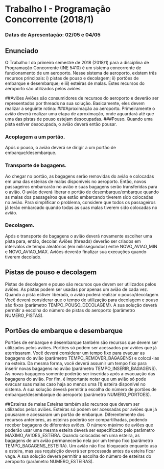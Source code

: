 # Trabalho I - Programação Concorrente (2018/1)
### Datas de Apresentação: 02/05 e 04/05
## Enunciado

O Trabalho I do primeiro semestre de 2018 (2018/1) para a disciplina de Programação Concorrente (INE 5410) é um sistema concorrente de funcionamento de um aeroporto. Nesse sistema de aeroporto, existem três recursos principais: i) pistas de pouso e decolagem; ii) portões de embarque e desembarque; e iii) esteiras de malas. Estes recursos do aeroporto são utilizados pelos  aviões.

##Aviões
Aviões são consumidores de recursos do aeroporto e deverão ser representados por threads na sua solução. Basicamente, eles devem realizar a seguinte rotina: 
###Aproximação ao aeroporto.
 Primeiramente o avião deverá realizar uma etapa de aproximação, onde aguardará até que uma das pistas de pouso estejam desocupadas.
###Pouso.
 Quando uma pista estiver desocupada, o avião deverá então pousar.
### Acoplagem a um portão.
 Após o pouso, o avião deverá se dirigir a um portão de embarque/desembarque.
### Transporte de bagagens.
 Ao chegar no portão, as bagagens serão removidas do avião e colocadas em uma das esteiras de malas disponíveis no aeroporto. Então, novos passageiros embarcarão no avião e suas bagagens serão transferidas para o avião. O avião deverá liberar o portão de desembarque/embarque quando as malas dos passageiros que estão embarcando tiverem sido colocadas no avião. Para simplificar o problema, considere que todos os passageiros já terão embarcado quando todas as suas malas tiverem sido colocadas no avião.
### Decolagem.
 Após o transporte de bagagens o avião deverá novamente escolher uma pista para, então, decolar.
Aviões (threads) deverão ser criados em intervalos de tempo aleatórios (em milissegundos) entre NOVO_AVIAO_MIN e NOVO_AVIAO_MAX. Aviões deverão finalizar sua execuções quando tiverem decolado.

## Pistas de pouso e decolagem
Pistas de decolagem e pouso são recursos que devem ser utilizados pelos aviões. As pistas podem ser usadas por apenas um avião de cada vez.     Quando a pista estiver liberada, o avião poderá realizar o pouso/decolagem. Você deverá considerar que o tempo de utilização para decolagem e pouso são fixos (parâmetro TEMPO_POUSO_DECOLAGEM). A sua solução deverá permitir a escolha do número de pistas do aeroporto (parâmetro NUMERO_PISTAS).

## Portões de embarque e desembarque
Portões de embarque e desembarque também são recursos que devem ser utilizados pelos aviões. Portões só podem ser acessados por aviões que já aterrissaram. Você deverá considerar um tempo fixo para evacuar as bagagens do avião (parâmetro TEMPO_REMOVER_BAGAGENS) e colocá-las na esteira. Da mesma forma, você deverá assumir um tempo fixo para inserir novas bagagens no avião (parâmetro TEMPO_INSERIR_BAGAGENS). As novas bagagens somente poderão ser inseridas após a evacuação das bagagens do avião. Por fim, é importante notar que um avião só pode evacuar suas malas caso haja ao menos uma (1) esteira disponível no sistema. A sua solução deverá permitir a escolha do número de portões de embarque/desembarque do aeroporto (parâmetro NUMERO_PORTOES). 

##Esteiras de malas
Esteiras também são recursos que devem ser utilizados pelos aviões. Esteiras só podem ser acessadas por aviões que já pousaram e acessaram um portão de embarque. Diferentemente dos recursos anteriores, as esteiras poderão ser compartilhadas, podendo receber bagagens de diferentes aviões. O número máximo de aviões que poderão usar uma mesma esteira deverá ser especificado pelo parâmetro MAXIMO_AVIOES_ESTEIRA. Quando colocadas em uma esteira, as bagagens de um avião permanecerão nela por um tempo fixo (parâmetro TEMPO_BAGAGENS_ESTEIRA). Um avião não fica bloqueado enquanto usa a esteira, mas sua requisição deverá ser processada antes da esteira ficar vaga. A sua solução deverá permitir a escolha do número de esteiras do aeroporto (parâmetro NUMERO_ESTEIRAS).
